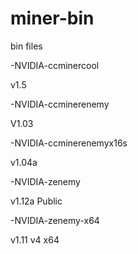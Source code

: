 # miner-bin
bin files


-NVIDIA-ccminercool

v1.5

-NVIDIA-ccminerenemy

V1.03

-NVIDIA-ccminerenemyx16s

v1.04a

-NVIDIA-zenemy

v1.12a Public

-NVIDIA-zenemy-x64

v1.11 v4 x64
